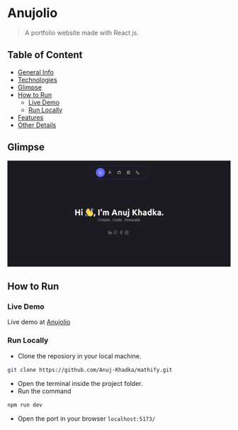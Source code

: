# Anujolio
> A portfolio website made with React js.


## Table of Content 
- [General Info](#general-info)
- [Technologies](#technologies)
- [Glimpse](#glimpse)
- [How to Run](#how-to-run)
    - [Live Demo](#live-demo)
    - [Run Locally](#run-locally)
- [Features](#features)
- [Other Details](#other-details)


## Glimpse
<p>
    <img src="documentations/images/home.png" alt="home" />
</p>

## How to Run
### Live Demo
Live demo at <a href="https://anujolio.netlify.app/" target="_blank">Anujolio</a>

### Run Locally
- Clone the reposiory in your local machine.
```bash
git clone https://github.com/Anuj-Khadka/mathify.git
```
- Open the terminal inside the project folder.
- Run the command
```bash
npm run dev
```
- Open the port in your browser `localhost:5173/` <br/>


